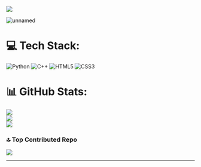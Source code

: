 [![](https://visitcount.itsvg.in/api?id=nicklaranjeira&icon=0&color=0)](https://visitcount.itsvg.in)

![unnamed](https://github.com/user-attachments/assets/9cbe53dc-39c2-45a3-8249-452ae1010488)

# 💻 Tech Stack:
![Python](https://img.shields.io/badge/python-3670A0?style=for-the-badge&logo=python&logoColor=ffdd54) ![C++](https://img.shields.io/badge/c++-%2300599C.svg?style=for-the-badge&logo=c%2B%2B&logoColor=white) ![HTML5](https://img.shields.io/badge/html5-%23E34F26.svg?style=for-the-badge&logo=html5&logoColor=white) ![CSS3](https://img.shields.io/badge/css3-%231572B6.svg?style=for-the-badge&logo=css3&logoColor=white)
# 📊 GitHub Stats:
![](https://github-readme-stats.vercel.app/api?username=nicklaranjeira&theme=blue_navy&hide_border=false&include_all_commits=false&count_private=false)<br/>
![](https://nirzak-streak-stats.vercel.app/?user=nicklaranjeira&theme=blue_navy&hide_border=false)<br/>
![](https://github-readme-stats.vercel.app/api/top-langs/?username=nicklaranjeira&theme=blue_navy&hide_border=false&include_all_commits=false&count_private=false&layout=compact)

### 🔝 Top Contributed Repo
![](https://github-contributor-stats.vercel.app/api?username=nicklaranjeira&limit=5&theme=blue_navy&combine_all_yearly_contributions=true)

---

<!-- Proudly created with GPRM ( https://gprm.itsvg.in ) -->
